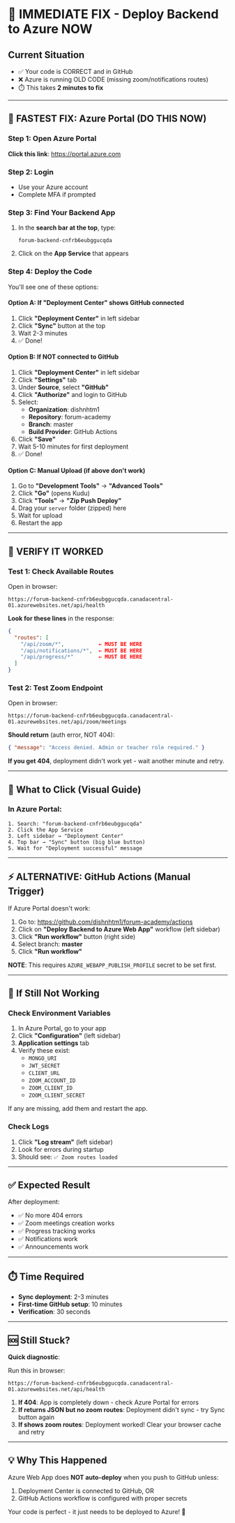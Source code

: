 # 🚨 IMMEDIATE FIX - Deploy Backend to Azure NOW

## Current Situation

- ✅ Your code is CORRECT and in GitHub
- ❌ Azure is running OLD CODE (missing zoom/notifications routes)
- ⏱️ This takes **2 minutes to fix**

---

## 🎯 FASTEST FIX: Azure Portal (DO THIS NOW)

### Step 1: Open Azure Portal

**Click this link**: https://portal.azure.com

### Step 2: Login

- Use your Azure account
- Complete MFA if prompted

### Step 3: Find Your Backend App

1. In the **search bar at the top**, type:
   ```
   forum-backend-cnfrb6eubggucqda
   ```
2. Click on the **App Service** that appears

### Step 4: Deploy the Code

You'll see one of these options:

#### Option A: If "Deployment Center" shows GitHub connected

1. Click **"Deployment Center"** in left sidebar
2. Click **"Sync"** button at the top
3. Wait 2-3 minutes
4. ✅ Done!

#### Option B: If NOT connected to GitHub

1. Click **"Deployment Center"** in left sidebar
2. Click **"Settings"** tab
3. Under **Source**, select **"GitHub"**
4. Click **"Authorize"** and login to GitHub
5. Select:
   - **Organization**: dishnhtm1
   - **Repository**: forum-academy
   - **Branch**: master
   - **Build Provider**: GitHub Actions
6. Click **"Save"**
7. Wait 5-10 minutes for first deployment
8. ✅ Done!

#### Option C: Manual Upload (if above don't work)

1. Go to **"Development Tools"** → **"Advanced Tools"**
2. Click **"Go"** (opens Kudu)
3. Click **"Tools"** → **"Zip Push Deploy"**
4. Drag your `server` folder (zipped) here
5. Wait for upload
6. Restart the app

---

## 🧪 VERIFY IT WORKED

### Test 1: Check Available Routes

Open in browser:

```
https://forum-backend-cnfrb6eubggucqda.canadacentral-01.azurewebsites.net/api/health
```

**Look for these lines** in the response:

```json
{
  "routes": [
    "/api/zoom/*",           ← MUST BE HERE
    "/api/notifications/*",  ← MUST BE HERE
    "/api/progress/*"        ← MUST BE HERE
  ]
}
```

### Test 2: Test Zoom Endpoint

Open in browser:

```
https://forum-backend-cnfrb6eubggucqda.canadacentral-01.azurewebsites.net/api/zoom/meetings
```

**Should return** (auth error, NOT 404):

```json
{ "message": "Access denied. Admin or teacher role required." }
```

**If you get 404**, deployment didn't work yet - wait another minute and retry.

---

## 📸 What to Click (Visual Guide)

### In Azure Portal:

```
1. Search: "forum-backend-cnfrb6eubggucqda"
2. Click the App Service
3. Left sidebar → "Deployment Center"
4. Top bar → "Sync" button (big blue button)
5. Wait for "Deployment successful" message
```

---

## ⚡ ALTERNATIVE: GitHub Actions (Manual Trigger)

If Azure Portal doesn't work:

1. Go to: https://github.com/dishnhtm1/forum-academy/actions
2. Click on **"Deploy Backend to Azure Web App"** workflow (left sidebar)
3. Click **"Run workflow"** button (right side)
4. Select branch: **master**
5. Click **"Run workflow"**

**NOTE**: This requires `AZURE_WEBAPP_PUBLISH_PROFILE` secret to be set first.

---

## 🔧 If Still Not Working

### Check Environment Variables

1. In Azure Portal, go to your app
2. Click **"Configuration"** (left sidebar)
3. **Application settings** tab
4. Verify these exist:
   - `MONGO_URI`
   - `JWT_SECRET`
   - `CLIENT_URL`
   - `ZOOM_ACCOUNT_ID`
   - `ZOOM_CLIENT_ID`
   - `ZOOM_CLIENT_SECRET`

If any are missing, add them and restart the app.

### Check Logs

1. Click **"Log stream"** (left sidebar)
2. Look for errors during startup
3. Should see: `✅ Zoom routes loaded`

---

## ✅ Expected Result

After deployment:

- ✅ No more 404 errors
- ✅ Zoom meetings creation works
- ✅ Progress tracking works
- ✅ Notifications work
- ✅ Announcements work

---

## ⏱️ Time Required

- **Sync deployment**: 2-3 minutes
- **First-time GitHub setup**: 10 minutes
- **Verification**: 30 seconds

---

## 🆘 Still Stuck?

**Quick diagnostic**:

Run this in browser:

```
https://forum-backend-cnfrb6eubggucqda.canadacentral-01.azurewebsites.net/api/health
```

1. **If 404**: App is completely down - check Azure Portal for errors
2. **If returns JSON but no zoom routes**: Deployment didn't sync - try Sync button again
3. **If shows zoom routes**: Deployment worked! Clear your browser cache and retry

---

## 💡 Why This Happened

Azure Web App does **NOT auto-deploy** when you push to GitHub unless:

1. Deployment Center is connected to GitHub, OR
2. GitHub Actions workflow is configured with proper secrets

Your code is perfect - it just needs to be deployed to Azure! 🚀

